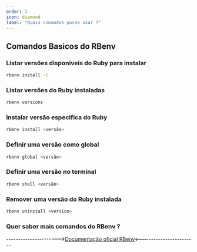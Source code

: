 ```yaml
---
order: 1
icon: diamond
label: "Quais comandos posso usar ?"
---
```


<!-- Araújo -->

## Comandos Basicos do RBenv

### Listar versões disponiveis do Ruby para instalar 

```bash
rbenv install -l
```

### Listar versões do Ruby  instaladas

```bash
rbenv versions
```

### Instalar versão especifica do Ruby

```bash
rbenv install <versão>
```

### Definir uma versão como global

```bash
rbenv global <versão>
```

### Definir uma versão no terminal

```bash
rbenv shell <versão>
```

### Remover uma versão do Ruby instalada

```bash
rbenv uninstall <version>
```

### Quer saber mais comandos do RBenv ?

---------------------->[Documentação oficial RBenv](https://github.com/rbenv/rbenv)<-----------------------
